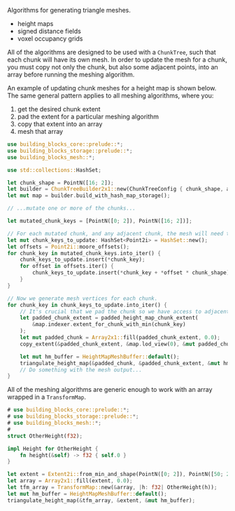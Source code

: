 Algorithms for generating triangle meshes.

- height maps
- signed distance fields
- voxel occupancy grids

All of the algorithms are designed to be used with a `ChunkTree`, such that each chunk will have its own mesh. In order to
update the mesh for a chunk, you must copy not only the chunk, but also some adjacent points, into an array before running
the meshing algorithm.

An example of updating chunk meshes for a height map is shown below. The same general pattern applies to all meshing
algorithms, where you:

  1. get the desired chunk extent
  1. pad the extent for a particular meshing algorithm
  1. copy that extent into an array
  1. mesh that array

```rust
use building_blocks_core::prelude::*;
use building_blocks_storage::prelude::*;
use building_blocks_mesh::*;

use std::collections::HashSet;

let chunk_shape = PointN([16; 2]);
let builder = ChunkTreeBuilder2x1::new(ChunkTreeConfig { chunk_shape, ambient_value: 0.0, root_lod: 0 });
let mut map = builder.build_with_hash_map_storage();

// ...mutate one or more of the chunks...

let mutated_chunk_keys = [PointN([0; 2]), PointN([16; 2])];

// For each mutated chunk, and any adjacent chunk, the mesh will need to be updated.
let mut chunk_keys_to_update: HashSet<Point2i> = HashSet::new();
let offsets = Point2i::moore_offsets();
for chunk_key in mutated_chunk_keys.into_iter() {
    chunk_keys_to_update.insert(*chunk_key);
    for offset in offsets.iter() {
        chunk_keys_to_update.insert(*chunk_key + *offset * chunk_shape);
    }
}

// Now we generate mesh vertices for each chunk.
for chunk_key in chunk_keys_to_update.into_iter() {
    // It's crucial that we pad the chunk so we have access to adjacent points during meshing.
    let padded_chunk_extent = padded_height_map_chunk_extent(
        &map.indexer.extent_for_chunk_with_min(chunk_key)
    );
    let mut padded_chunk = Array2x1::fill(padded_chunk_extent, 0.0);
    copy_extent(&padded_chunk_extent, &map.lod_view(0), &mut padded_chunk);

    let mut hm_buffer = HeightMapMeshBuffer::default();
    triangulate_height_map(&padded_chunk, &padded_chunk_extent, &mut hm_buffer);
    // Do something with the mesh output...
}
```

All of the meshing algorithms are generic enough to work with an array wrapped in a `TransformMap`.

```rust
# use building_blocks_core::prelude::*;
# use building_blocks_storage::prelude::*;
# use building_blocks_mesh::*;
#
struct OtherHeight(f32);

impl Height for OtherHeight {
    fn height(&self) -> f32 { self.0 }
}

let extent = Extent2i::from_min_and_shape(PointN([0; 2]), PointN([50; 2]));
let array = Array2x1::fill(extent, 0.0);
let tfm_array = TransformMap::new(&array, |h: f32| OtherHeight(h));
let mut hm_buffer = HeightMapMeshBuffer::default();
triangulate_height_map(&tfm_array, &extent, &mut hm_buffer);
```
